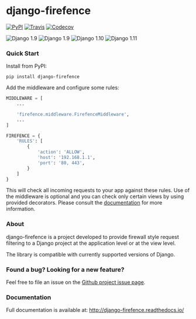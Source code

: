 # django-firefence

[![PyPI](https://img.shields.io/pypi/v/django-firefence.svg)](https://pypi.python.org/pypi/django-firefence) [![Travis](https://img.shields.io/travis/rehandalal/django-firefence.svg)](https://travis-ci.org/rehandalal/django-firefence) [![Codecov](https://img.shields.io/codecov/c/github/rehandalal/django-firefence.svg)](https://codecov.io/gh/rehandalal/django-firefence)
 
![Django 1.9](https://img.shields.io/badge/Django-1.8-orange.svg) ![Django 1.9](https://img.shields.io/badge/Django-1.9-orange.svg) ![Django 1.10](https://img.shields.io/badge/Django-1.10-orange.svg) ![Django 1.11](https://img.shields.io/badge/Django-1.11-orange.svg)

### Quick Start

Install from PyPI:

```
pip install django-firefence
```

Add the middleware and configure some rules:

```python
MIDDLEWARE = [
    ...

    'firefence.middleware.FirefenceMiddleware',
    ...
]

FIREFENCE = {
    'RULES': [
        {
            'action': 'ALLOW',
            'host': '192.168.1.1',
            'port': '80, 443',
        }
    ]
}
```

This will check all incoming requests to your app against these rules. Use of the middleware is
optional and you can check only certain views by using provided decorators. Please consult the 
[documentation](http://django-firefence.readthedocs.io/) for more information.

### About

django-firefence is a project developed to provide firewall style request filtering to a Django
project at the application level or at the view level.

The library is compatible with currently supported versions of Django.

### Found a bug? Looking for a new feature?

Feel free to file an issue on the 
[Github project issue page](https://github.com/rehandalal/django-firefence/issues).

### Documentation

Full documentation is available at: 
http://django-firefence.readthedocs.io/
